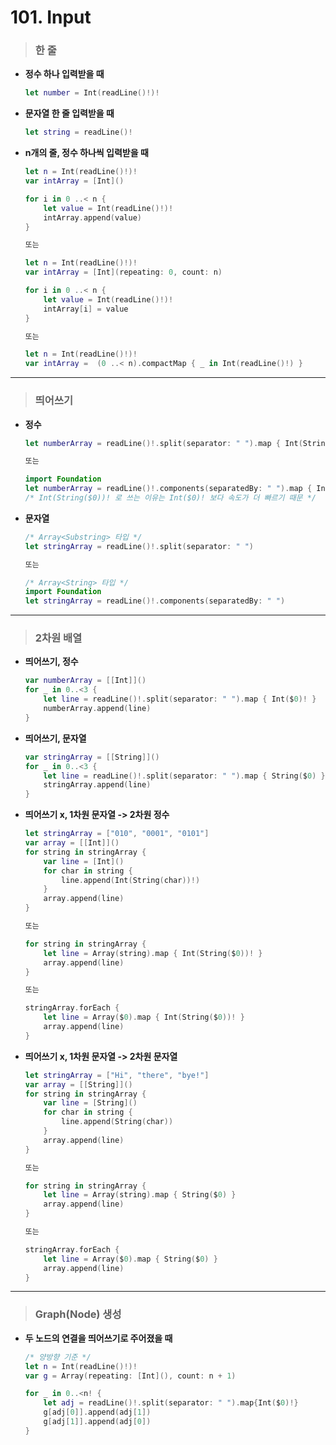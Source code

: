 # 101. Input

> ### 한 줄
* **정수 하나 입력받을 때** 
    ```swift
    let number = Int(readLine()!)!
    ```

* **문자열 한 줄 입력받을 때** 
    ```swift
    let string = readLine()!
    ```

* **n개의 줄, 정수 하나씩 입력받을 때**
    ```swift
    let n = Int(readLine()!)!
    var intArray = [Int]()

    for i in 0 ..< n {
        let value = Int(readLine()!)!
        intArray.append(value)
    }

    또는

    let n = Int(readLine()!)!
    var intArray = [Int](repeating: 0, count: n)

    for i in 0 ..< n {
        let value = Int(readLine()!)!
        intArray[i] = value
    }

    또는

    let n = Int(readLine()!)!
    var intArray =  (0 ..< n).compactMap { _ in Int(readLine()!) }
    ```
***

> ### 띄어쓰기
* **정수**
    ```swift
    let numberArray = readLine()!.split(separator: " ").map { Int(String($0))! }

    또는

    import Foundation
    let numberArray = readLine()!.components(separatedBy: " ").map { Int(String($0))! }
    /* Int(String($0))! 로 쓰는 이유는 Int($0)! 보다 속도가 더 빠르기 때문 */
    ```

* **문자열**
    ```swift
    /* Array<Substring> 타입 */
    let stringArray = readLine()!.split(separator: " ")

    또는

    /* Array<String> 타입 */
    import Foundation
    let stringArray = readLine()!.components(separatedBy: " ")
    ```
***

> ### 2차원 배열
* **띄어쓰기, 정수**
    ```swift
    var numberArray = [[Int]]()
    for _ in 0..<3 {
        let line = readLine()!.split(separator: " ").map { Int($0)! }
        numberArray.append(line)
    }
    ```

* **띄어쓰기, 문자열**
    ```swift
    var stringArray = [[String]]()
    for _ in 0..<3 {
        let line = readLine()!.split(separator: " ").map { String($0) }
        stringArray.append(line)
    }
    ```

* **띄어쓰기 x, 1차원 문자열 -> 2차원 정수**
    ```swift
    let stringArray = ["010", "0001", "0101"]
    var array = [[Int]]()
    for string in stringArray {
        var line = [Int]()
        for char in string {
            line.append(Int(String(char))!)
        }
        array.append(line)
    }

    또는

    for string in stringArray {
        let line = Array(string).map { Int(String($0))! }
        array.append(line)
    }

    또는

    stringArray.forEach {
        let line = Array($0).map { Int(String($0))! }
        array.append(line)
    }
    ```

* **띄어쓰기 x, 1차원 문자열 -> 2차원 문자열**
    ```swift
    let stringArray = ["Hi", "there", "bye!"]
    var array = [[String]]()
    for string in stringArray {
        var line = [String]()
        for char in string {
            line.append(String(char))
        }
        array.append(line)
    }

    또는

    for string in stringArray {
        let line = Array(string).map { String($0) }
        array.append(line)
    }

    또는

    stringArray.forEach {
        let line = Array($0).map { String($0) }
        array.append(line)
    }
    ```
***   

> ### Graph(Node) 생성
* **두 노드의 연결을 띄어쓰기로 주어졌을 때**
    ```swift
    /* 양방향 기준 */
    let n = Int(readLine()!)!
    var g = Array(repeating: [Int](), count: n + 1)

    for _ in 0..<n! {
        let adj = readLine()!.split(separator: " ").map{Int($0)!}
        g[adj[0]].append(adj[1])
        g[adj[1]].append(adj[0])
    }
    ```    
